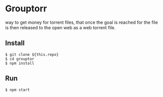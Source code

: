 # Grouptorr

 way to get money for torrent files, that once the goal is reached for the file is then released to the open web as a web torrent file.

## Install 

```
$ git clone ${this.repo}
$ cd grouptor 
$ npm install
```

## Run

```
$ npm start
```
